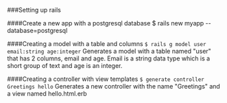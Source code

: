 ###Setting up rails

####Create a new app with a postgresql database
$ rails new myapp --database=postgresql

####Creating a model with a table and columns
```$ rails g model user email:string age:integer```
Generates a model with a table named "user" that has 2 columns, email and age. Email is a string data type which is a short group of text and age is an integer.


####Creating a controller with view templates
```$ generate controller Greetings hello```
Generates a new controller with the name "Greetings" and a view named hello.html.erb